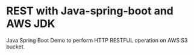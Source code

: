 # REST with Java-spring-boot and AWS JDK 
Java Spring Boot Demo to perform HTTP RESTFUL operation on AWS S3 bucket.

